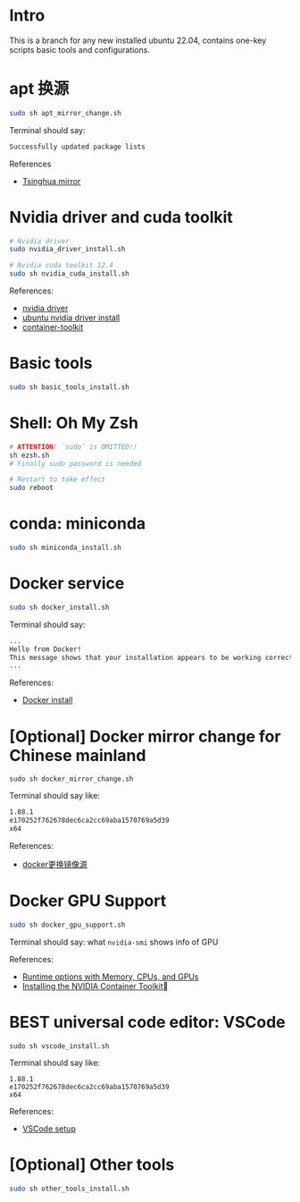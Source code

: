 # Intro

This is a branch for any new installed ubuntu 22.04, contains one-key scripts basic tools and configurations.

# apt 换源
```bash
sudo sh apt_mirror_change.sh
```

Terminal should say:
```bash
Successfully updated package lists
```

References
- [Tsinghua mirror](https://mirrors.tuna.tsinghua.edu.cn/help/ubuntu/)

# Nvidia driver and cuda toolkit
```bash
# Nvidia driver
sudo nvidia_driver_install.sh

# Nvidia cuda toolkit 12.4
sudo sh nvidia_cuda_install.sh
```

References:
- [nvidia driver](https://www.nvidia.com/Download/index.aspx?lang=en-us)
- [ubuntu nvidia driver install](https://ubuntu.com/server/docs/nvidia-drivers-installation)
- [container-toolkit](https://developer.nvidia.com/cuda-downloads?target_os=Linux&target_arch=x86_64&Distribution=Ubuntu&target_version=22.04&target_type=deb_network)

# Basic tools
```bash
sudo sh basic_tools_install.sh
```

# Shell: Oh My Zsh
```bash
# ATTENTION! `sudo` is OMITTED!!
sh ezsh.sh 
# Finally sudo password is needed

# Restart to take effect
sudo reboot
```

# conda: miniconda
```bash
sudo sh miniconda_install.sh
```

# Docker service
```bash
sudo sh docker_install.sh
```

Terminal should say:

```bash
...
Hello from Docker!
This message shows that your installation appears to be working correctly.
...
```

References:
- [Docker install](https://docs.docker.com/engine/install/ubuntu/)

# [Optional] Docker mirror change for Chinese mainland
```
sudo sh docker_mirror_change.sh
```

Terminal should say like:
```bash
1.88.1
e170252f762678dec6ca2cc69aba1570769a5d39
x64
```

References:
- [docker更换镜像源](https://www.jianshu.com/p/b4a6239712bf)

# Docker GPU Support
```bash
sudo sh docker_gpu_support.sh
```

Terminal should say:
what `nvidia-smi` shows info of GPU


References:
- [Runtime options with Memory, CPUs, and GPUs](https://docs.docker.com/config/containers/resource_constraints/#access-an-nvidia-gpu)
- [Installing the NVIDIA Container Toolkit](https://docs.nvidia.com/datacenter/cloud-native/container-toolkit/latest/install-guide.html)

# BEST universal code editor: VSCode
```
sudo sh vscode_install.sh
```

Terminal should say like:
```
1.88.1
e170252f762678dec6ca2cc69aba1570769a5d39
x64
```

References:
- [VSCode setup](https://code.visualstudio.com/docs/setup/linux)


# [Optional] Other tools

```bash
sudo sh other_tools_install.sh
```
